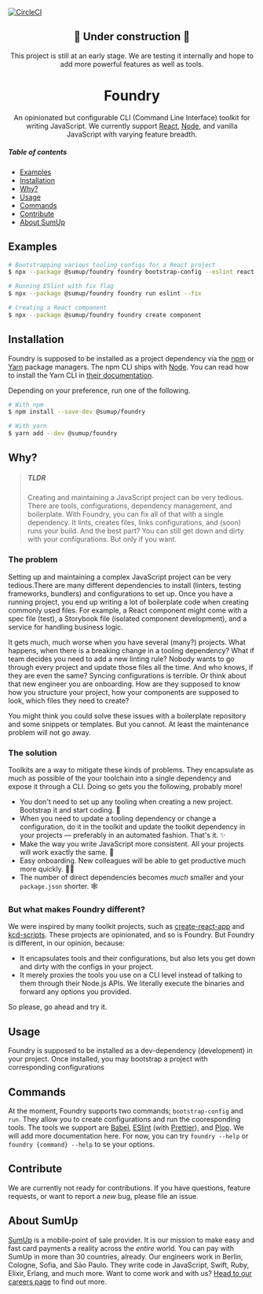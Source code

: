 [![CircleCI](https://circleci.com/gh/sumup/foundry.svg?style=svg&circle-token=736b00da66fa4b46701da7cd184b23ded097e49c)](https://circleci.com/gh/sumup/foundry)

<div align="center">

## :construction: Under construction :construction:

This project is still at an early stage. We are testing it internally and hope to add more powerful features as well as tools.

</div>

<div align="center">

# Foundry

An opinionated but configurable CLI (Command Line Interface) toolkit for writing JavaScript. We currently support [React](https://reactjs.org), [Node](https://nodejs.org/en/), and vanilla JavaScript with varying feature breadth.

</div>

##### Table of contents

- [Examples](#examples)
- [Installation](#installation)
- [Why?](#why?)
- [Usage](#usage)
- [Commands](#commands)
- [Contribute](#contribute)
- [About SumUp](#about-sumup)

## Examples

```bash
# Bootstrapping various tooling configs for a React project
$ npx --package @sumup/foundry foundry bootstrap-config --eslint react --babel react --prettier react --plop react

# Running ESlint with fix flag
$ npx --package @sumup/foundry foundry run eslint --fix

# Creating a React component
$ npx --package @sumup/foundry foundry create component
```

## Installation

Foundry is supposed to be installed as a project dependency via the [npm](https://www.npmjs.com) or [Yarn](https://yarnpkg.com) package managers. The npm CLI ships with [Node](https://nodejs.org/en/). You can read how to install the Yarn CLI in [their documentation](https://yarnpkg.com/en/docs/install).

Depending on your preference, run one of the following.

```bash
# With npm
$ npm install --save-dev @sumup/foundry

# With yarn
$ yarn add --dev @sumup/foundry
```

## Why?

> ##### TLDR
>
> Creating and maintaining a JavaScript project can be very tedious. There are tools, configurations, dependency management, and boilerplate. With Foundry, you can fix all of that with a single dependency. It lints, creates files, links configurations, and (soon) runs your build. And the best part? You can still get down and dirty with your configurations. But only if you want.

### The problem

Setting up and maintaining a complex JavaScript project can be very tedious.There are many different dependencies to install (linters, testing frameworks, bundlers) and configurations to set up. Once you have a running project, you end up writing a lot of boilerplate code when creating commonly used files. For example, a React component might come with a spec file (test), a Storybook file (isolated component development), and a service for handling business logic.

It gets much, much worse when you have several (many?) projects. What happens, when there is a breaking change in a tooling dependency? What if team decides you need to add a new linting rule? Nobody wants to go through every project and update those files all the time. And who knows, if they are even the same? Syncing configurations is terrible. Or think about that new engineer you are onboarding. How are they supposed to know how you structure your project, how your components are supposed to look, which files they need to create?

You might think you could solve these issues with a boilerplate repository and some snippets or templates. But you cannot. At least the maintenance problem will not go away.

### The solution

Toolkits are a way to mitigate these kinds of problems. They encapsulate as much as possible of the your toolchain into a single dependency and expose it through a CLI. Doing so gets you the following, probably more!

- You don't need to set up any tooling when creating a new project. Bootstrap it and start coding. :rocket:
- When you need to update a tooling dependency or change a configuration, do it in the toolkit and update the toolkit dependency in your projects &mdash; preferably in an automated fashion. That's it. :sparkles:
- Make the way you write JavaScript more consistent. All your projects will work exactly the same. :straight_ruler:
- Easy onboarding. New colleagues will be able to get productive much more quickly. 🙇‍♂️
- The number of direct dependencies becomes *much* smaller and your  `package.json` shorter. :spider_web:

### But what makes Foundry different?

We were inspired by many toolkit projects, such as [create-react-app](https://github.com/facebook/create-react-app/) and [kcd-scripts](https://github.com/kentcdodds/kcd-scripts). These projects are opinionated, and so is Foundry. But Foundry is different, in our opinion, because:

- It encapsulates tools and their configurations, but also lets you get down and dirty with the configs in your project.
- It merely proxies the tools you use on a CLI level instead of talking to them through their Node.js APIs. We literally execute the binaries and forward any options you provided.

So please, go ahead and try it.

## Usage

Foundry is supposed to be installed as a dev-dependency (development) in your project. Once installed, you may bootstrap a project with corresponding configurations

## Commands

At the moment, Foundry supports two commands; `bootstrap-config` and `run`. They allow you to create configurations and run the cooresponding tools. The tools we support are [Babel](https://babeljs.io), [ESlint](https://eslint.org) (with [Prettier](https://prettier.io)), and [Plop](https://plopjs.com). We will add more documentation here. For now, you can try `foundry --help` or `foundry {command} --help` to se your options.



## Contribute

We are currently not ready for contributions. If you have questions, feature requests, or want to report a *new* bug, please file an issue.



## About SumUp

[SumUp](https://sumup.com) is a mobile-point of sale provider. It is our mission to make easy and fast card payments a reality across the *entire* world. You can pay with SumUp in more than 30 countries, already. Our engineers work in Berlin, Cologne, Sofia, and Sāo Paulo. They write code in JavaScript, Swift, Ruby, Elixir, Erlang, and much more. Want to come work and with us? [Head to our careers page](https://sumup.com/careers) to find out more.